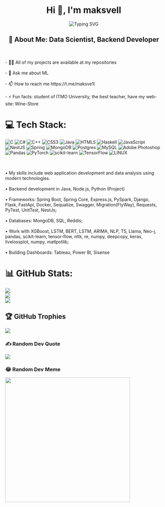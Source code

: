<h1 align="center">Hi 👋, I'm maksvell</h1>
<p align="center"
<a href="https://git.io/typing-svg"><img src="https://readme-typing-svg.demolab.com?font=Fira+Code&weight=500&size=28&pause=1000&color=F71616&background=07278900&center=true&vCenter=true&random=true&width=500&height=40&lines=Machine+Learning+developer;5%2B+years+of+programming+%3A);Python%2C+Java%2C+JS%2C+C%2B%2B%2C+Haskell" alt="Typing SVG" /></a></p>
<h2 align="center">💫 About Me: Data Scientist, Backend Developer</h2>
<br><br>- 👨‍💻 All of my projects are available at my repositories<br><br>- 💬 Ask me about ML<br><br>- 📫 How to reach me https://t.me/maksve1l<br><br>- ⚡ Fun facts: student of ITMO University, the best teacher, have my web-site: Wine-Store

# 💻 Tech Stack:
![C](https://img.shields.io/badge/c-%2300599C.svg?style=flat-square&logo=c&logoColor=white) ![C#](https://img.shields.io/badge/c%23-%23239120.svg?style=flat-square&logo=c-sharp&logoColor=white) ![C++](https://img.shields.io/badge/c++-%2300599C.svg?style=flat-square&logo=c%2B%2B&logoColor=white) ![CSS3](https://img.shields.io/badge/css3-%231572B6.svg?style=flat-square&logo=css3&logoColor=white) ![Java](https://img.shields.io/badge/java-%23ED8B00.svg?style=flat-square&logo=java&logoColor=white) ![HTML5](https://img.shields.io/badge/html5-%23E34F26.svg?style=flat-square&logo=html5&logoColor=white) ![Haskell](https://img.shields.io/badge/Haskell-5e5086?style=flat-square&logo=haskell&logoColor=white) ![JavaScript](https://img.shields.io/badge/javascript-%23323330.svg?style=flat-square&logo=javascript&logoColor=%23F7DF1E) ![NestJS](https://img.shields.io/badge/nestjs-%23E0234E.svg?style=flat-square&logo=nestjs&logoColor=white) ![Spring](https://img.shields.io/badge/spring-%236DB33F.svg?style=flat-square&logo=spring&logoColor=white) ![MongoDB](https://img.shields.io/badge/MongoDB-%234ea94b.svg?style=flat-square&logo=mongodb&logoColor=white) ![Postgres](https://img.shields.io/badge/postgres-%23316192.svg?style=flat-square&logo=postgresql&logoColor=white) ![MySQL](https://img.shields.io/badge/mysql-%2300f.svg?style=flat-square&logo=mysql&logoColor=white) ![Adobe Photoshop](https://img.shields.io/badge/adobephotoshop-%2331A8FF.svg?style=flat-square&logo=adobephotoshop&logoColor=white) ![Pandas](https://img.shields.io/badge/pandas-%23150458.svg?style=flat-square&logo=pandas&logoColor=white) ![PyTorch](https://img.shields.io/badge/PyTorch-%23EE4C2C.svg?style=flat-square&logo=PyTorch&logoColor=white) ![scikit-learn](https://img.shields.io/badge/scikit--learn-%23F7931E.svg?style=flat-square&logo=scikit-learn&logoColor=white) ![TensorFlow](https://img.shields.io/badge/TensorFlow-%23FF6F00.svg?style=flat-square&logo=TensorFlow&logoColor=white) ![LINUX](https://img.shields.io/badge/Linux-FCC624?style=flat-square&logo=linux&logoColor=black)

<br><br>• My skills include web application development and data analysis using modern technologies.
<br><br>•  Backend development in Java, Node.js, Python (Project)
<br><br>• Frameworks: Spring Boot, Spring Core, Express.js, PySpark, Django, Flask, FastApi, Docker, Sequalize, Swagger, Migration(FlyWay), Requests, PyTest, UnitTest, NestJs;
<br><br>• Databases: MongoDB, SQL, Reddis;
<br><br>• Work with XGBoost, LSTM, BERT, LSTM, ARIMA, NLP, T5, Llama, Neo-j, pandas, scikit-learn, tensor-flow, nltk, re, numpy, deepcopy, keras, livelossplot, numpy, matlpotlib;
<br><br>• Building Dashboards: Tableau, Power BI, Sisense

# 📊 GitHub Stats:
![](https://github-readme-stats.vercel.app/api?username=maksve11&theme=dark&hide_border=false&include_all_commits=true&count_private=false)<br/>
![](https://github-readme-streak-stats.herokuapp.com/?user=maksve11&theme=dark&hide_border=false)<br/>
![](https://github-readme-stats.vercel.app/api/top-langs/?username=maksve11&theme=dark&hide_border=false&include_all_commits=true&count_private=false&layout=compact)

## 🏆 GitHub Trophies
![](https://github-profile-trophy.vercel.app/?username=maksve11&theme=radical&no-frame=false&no-bg=false&margin-w=4)

### ✍️ Random Dev Quote
![](https://quotes-github-readme.vercel.app/api?type=horizontal&theme=radical)

### 😂 Random Dev Meme
<img src='https://randommeme-five.vercel.app/' style="height: 400px;"/>
